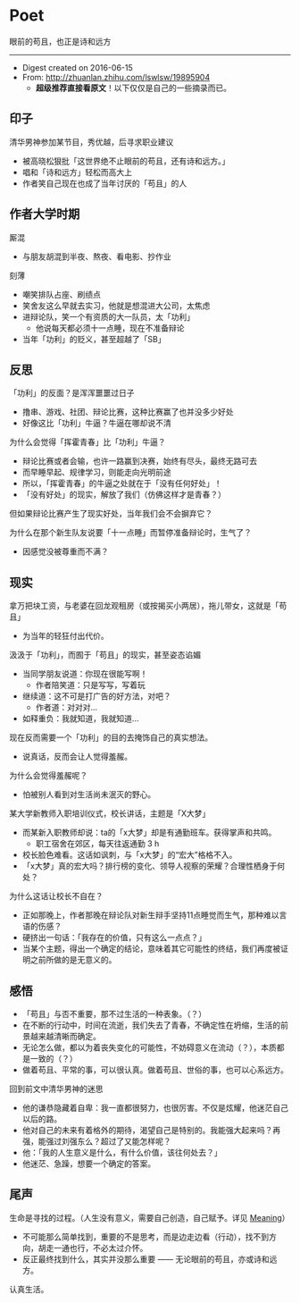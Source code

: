 # Poet

眼前的苟且，也正是诗和远方

---

- Digest created on 2016-06-15
- From: http://zhuanlan.zhihu.com/lswlsw/19895904
    - **超级推荐直接看原文**！以下仅仅是自己的一些摘录而已。

## 印子

清华男神参加某节目，秀优越，后寻求职业建议

- 被高晓松狠批「这世界绝不止眼前的苟且，还有诗和远方。」
- 唱和「诗和远方」轻松而高大上
- 作者笑自己现在也成了当年讨厌的「苟且」的人

## 作者大学时期

厮混

- 与朋友胡混到半夜、熬夜、看电影、抄作业

刻薄

- 嘲笑排队占座、刷绩点
- 笑舍友这么早就去实习，他就是想混进大公司，太焦虑
- 进辩论队，笑一个有资质的大一队员，太「功利」
    - 他说每天都必须十一点睡，现在不准备辩论
- 当年「功利」的贬义，甚至超越了「SB」

## 反思

「功利」的反面？是浑浑噩噩过日子

- 撸串、游戏、社团、辩论比赛，这种比赛赢了也并没多少好处
- 好像这比「功利」牛逼？牛逼在哪却说不清

为什么会觉得「挥霍青春」比「功利」牛逼？

- 辩论比赛或者会输，也许一路赢到决赛，始终有尽头，最终无路可去
- 而早睡早起、规律学习，则能走向光明前途
- 所以，「挥霍青春」的牛逼之处就在于「没有任何好处」！
- 「没有好处」的现实，解放了我们（仿佛这样才是青春？）

但如果辩论比赛产生了现实好处，当年我们会不会摒弃它？

为什么在那个新生队友说要「十一点睡」而暂停准备辩论时，生气了？

- 因感觉没被尊重而不满？

## 现实

拿万把块工资，与老婆在回龙观租房（或按揭买小两居），拖儿带女，这就是「苟且」

- 为当年的轻狂付出代价。

汲汲于「功利」，而囿于「苟且」的现实，甚至姿态谄媚

- 当同学朋友说道：你现在很能写啊！
    - 作者陪笑道：只是写写，写着玩
- 继续道：这不可是打广告的好方法，对吧？
    - 作者道：对对对…
- 如释重负：我就知道，我就知道…

现在反而需要一个「功利」的目的去掩饰自己的真实想法。

- 说真话，反而会让人觉得羞赧。

为什么会觉得羞赧呢？

- 怕被别人看到对生活尚未泯灭的野心。

某大学新教师入职培训仪式，校长讲话，主题是「X大梦」

- 而某新入职教师却说：ta的「x大梦」却是有通勤班车。获得掌声和共鸣。
    - 职工宿舍在郊区，每天往返通勤 3 h
- 校长脸色难看。这话如讽刺，与「x大梦」的“宏大”格格不入。
- 「x大梦」真的宏大吗？排行榜的变化、领导人视察的荣耀？合理性栖身于何处？

为什么这话让校长不自在？

- 正如那晚上，作者那晚在辩论队对新生辩手坚持11点睡觉而生气，那种难以言语的伤感？
- 硬挤出一句话：「我存在的价值，只有这么一点点？」
- 当某个主题，得出一个确定的结论，意味着其它可能性的终结，我们再度被证明之前所做的是无意义的。

## 感悟

- 「苟且」与否不重要，那不过生活的一种表象。（？）
- 在不断的行动中，时间在流逝，我们失去了青春，不确定性在坍缩，生活的前景越来越清晰而确定。
- 无论怎么做，都以为着丧失变化的可能性，不妨碍意义在流动（？），本质都是一致的（？）
- 做着苟且、平常的事，可以很认真。做着苟且、世俗的事，也可以心系远方。

回到前文中清华男神的迷思

- 他的谦恭隐藏着自卑：我一直都很努力，也很厉害。不仅是炫耀，他迷茫自己以后的路。
- 他对自己的未来有着格外的期待，渴望自己是特别的。我能强大起来吗？再强，能强过刘强东么？超过了又能怎样呢？
- 他：「我的人生意义是什么，有什么价值，该往何处去？」
- 他迷茫、急躁，想要一个确定的答案。

## 尾声

生命是寻找的过程。（人生没有意义，需要自己创造，自己赋予。详见 [Meaning](/past/read/meaning.md)）

- 不可能那么简单找到，重要的不是思考，而是边走边看（行动），找不到方向，胡走一通也行，不必太过介怀。
- 反正最终找到什么，其实并没那么重要 —— 无论眼前的苟且，亦或诗和远方。

认真生活。
